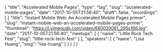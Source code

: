 {
  "title": "Accelerated Mobile Pages",
  "type": "tag",
  "slug": "accelerated-mobile-pages",
  "date": "2017-10-05T21:56:40",
  "draft": false,
  "recordings": [
    {
      "title": "Instant Mobile Web: An Accelerated Mobile Pages primer",
      "slug": "instant-mobile-web-an-accelerated-mobile-pages-primer",
      "thumbnail": "https://i.vimeocdn.com/video/660020061_295x166.jpg",
      "date": "2017-10-05T21:56:40",
      "meetups": [
        {
          "name": "Little Rock Tech Fest",
          "slug": "little-rock-tech-fest"
        }
      ],
      "speakers": [
        {
          "name": "Lisa Huang",
          "slug": "lisa-huang"
        }
      ]
    }
  ]
}